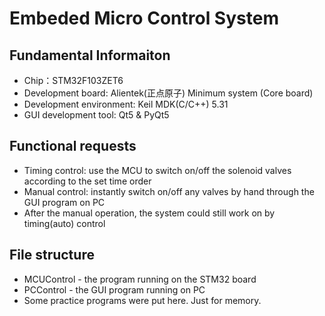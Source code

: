 
# Embeded Micro Control System

## Fundamental Informaiton

- Chip：STM32F103ZET6
- Development board: Alientek(正点原子) Minimum system (Core board)
- Development environment: Keil MDK(C/C++) 5.31
- GUI development tool: Qt5 & PyQt5

## Functional requests

* Timing control: use the MCU to switch on/off the solenoid valves according to the set time order
* Manual control: instantly switch on/off any valves by hand through the GUI program on PC
* After the manual operation, the system could still work on by timing(auto) control

## File structure

* MCUControl - the program running on the STM32 board
* PCControl - the GUI program running on PC
* Some practice programs were put here. Just for memory.